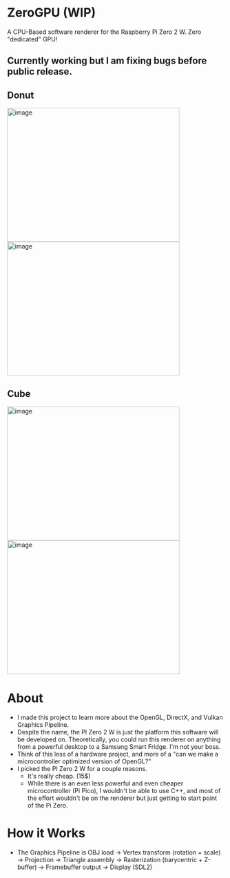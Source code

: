 # ZeroGPU (WIP)
A CPU-Based software renderer for the Raspberry Pi Zero 2 W. Zero "dedicated" GPU!

## Currently working but I am fixing bugs before public release.

## Donut
<img width="400" height="310" alt="image" src="https://github.com/user-attachments/assets/69408224-4923-4918-b445-685b3809bd62" />
<img width="400" height="310" alt="image" src="https://github.com/user-attachments/assets/8005a854-48f0-456e-81cc-1b002709c9cb" />

## Cube
<img width="400" height="310" alt="image" src="https://github.com/user-attachments/assets/73391a00-cc86-4cad-9fee-a983d867f797" />
<img width="400" height="310" alt="image" src="https://github.com/user-attachments/assets/c3a74053-f6b4-451b-9af1-923982dfd3ac" />



# About 
- I made this project to learn more about the OpenGL, DirectX, and Vulkan Graphics Pipeline. 
- Despite the name, the PI Zero 2 W is just the platform this software will be developed on. Theoretically, you could run this renderer on anything from a powerful desktop to a Samsung Smart Fridge. I'm not your boss.
- Think of this less of a hardware project, and more of a "can we make a microcontroller optimized version of OpenGL?"
- I picked the PI Zero 2 W for a couple reasons.
    - It's really cheap. (15$)
    - While there is an even less powerful and even cheaper microcontroller (Pi Pico), I wouldn't be able to use C++, and most of the effort wouldn't be on the renderer but just getting to start point of the Pi Zero.
  
# How it Works
- The Graphics Pipeline is OBJ load → Vertex transform (rotation + scale) → Projection → Triangle assembly → Rasterization (barycentric + Z-buffer) → Framebuffer output → Display (SDL2)
